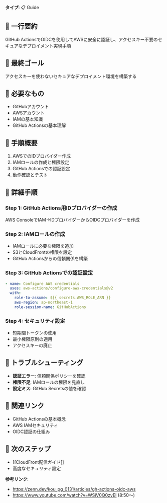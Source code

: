 **タイプ**: 📋 Guide

## 📝 一行要約
GitHub ActionsでOIDCを使用してAWSに安全に認証し、アクセスキー不要のセキュアなデプロイメント実現手順

## 🎯 最終ゴール
アクセスキーを使わないセキュアなデプロイメント環境を構築する

## 🧰 必要なもの
- GitHubアカウント
- AWSアカウント
- IAMの基本知識
- GitHub Actionsの基本理解

## 📝 手順概要
1. AWSでのIDプロバイダー作成
2. IAMロールの作成と権限設定
3. GitHub Actionsでの認証設定
4. 動作確認とテスト

## 🔧 詳細手順

### Step 1: GitHub Actions用IDプロバイダーの作成
AWS ConsoleでIAM→IDプロバイダーからOIDCプロバイダーを作成

### Step 2: IAMロールの作成
- IAMロールに必要な権限を追加
- S3とCloudFrontの権限を設定
- GitHub Actionsからの信頼関係を構築

### Step 3: GitHub Actionsでの認証設定
```yaml
- name: Configure AWS credentials
  uses: aws-actions/configure-aws-credentials@v2
  with:
    role-to-assume: ${{ secrets.AWS_ROLE_ARN }}
    aws-region: ap-northeast-1
    role-session-name: GitHubActions
```

### Step 4: セキュリティ設定
- 短期間トークンの使用
- 最小権限原則の適用
- アクセスキーの廃止

## 🔧 トラブルシューティング
- **認証エラー**: 信頼関係ポリシーを確認
- **権限不足**: IAMロールの権限を見直し
- **設定ミス**: GitHub Secretsの値を確認

## 🔄 関連リンク
- GitHub Actionsの基本概念
- AWS IAMセキュリティ
- OIDC認証の仕組み

## 🚀 次のステップ
- [[CloudFront配信ガイド]]
- 高度なセキュリティ設定

**参考リンク**:
- https://zenn.dev/kou_pg_0131/articles/gh-actions-oidc-aws
- https://www.youtube.com/watch?v=WSiV0Q0zvEI (8:50〜)
